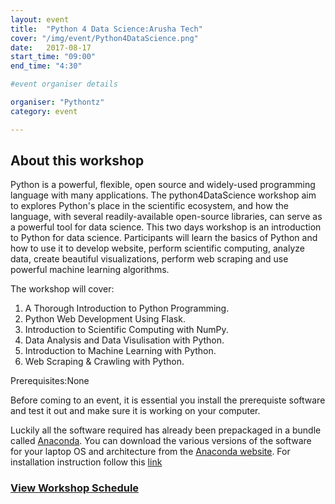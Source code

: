 ```yaml
---
layout: event
title:  "Python 4 Data Science:Arusha Tech"
cover: "/img/event/Python4DataScience.png" 
date:   2017-08-17 
start_time: "09:00"
end_time: "4:30"

#event organiser details

organiser: "Pythontz"
category: event

---
```


## About this workshop

Python is a powerful, flexible, open source and widely-used programming language with many applications.  The python4DataScience workshop aim to explores Python's place in the scientific ecosystem, and how the language, with several readily-available open-source libraries, can serve as a powerful tool for data science. This two days workshop is an introduction to Python for data science. Participants will learn the basics of Python and how to use it to develop website, perform scientific computing,  analyze data, create beautiful visualizations, perform web scraping and use powerful machine learning algorithms.

The workshop will cover:

1. A Thorough Introduction to Python Programming.
2. Python Web Development Using Flask.
3. Introduction to Scientific Computing with NumPy.
4. Data Analysis and Data Visulisation with Python.
5. Introduction to Machine Learning with Python.
6. Web Scraping & Crawling with Python.

Prerequisites:None

Before coming to an event, it is essential you install the prerequiste software and test it out and make sure it is working on your computer. 

Luckily all the software required has already been prepackaged in a bundle called [Anaconda](https://www.continuum.io/). You can download the various versions of the software for your laptop OS and architecture from the [Anaconda website](https://www.continuum.io/downloads). For installation instruction follow this [link](https://pythontz.github.io/blog/2016/05/20/python.html)

<script src="https://python-boot-camp-arusha.shdlr.com/conferences/widget_js/2127/list_popup" type="text/javascript"></script><div id="shdlr-list-widget-link"><a href="#"><h3>View Workshop Schedule</h3></a></div>